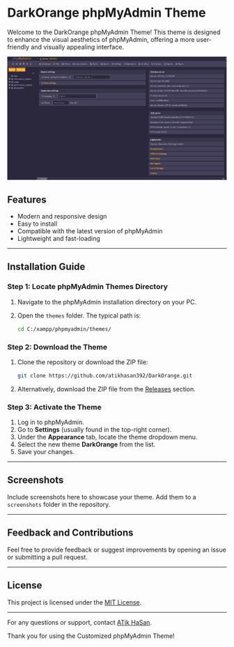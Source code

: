 # DarkOrange phpMyAdmin Theme

Welcome to the DarkOrange phpMyAdmin Theme! This theme is designed to enhance the visual aesthetics of phpMyAdmin, offering a more user-friendly and visually appealing interface.

![Theme Screenshot](screen.png)

## Features

- Modern and responsive design
- Easy to install
- Compatible with the latest version of phpMyAdmin
- Lightweight and fast-loading

---

## Installation Guide

### Step 1: Locate phpMyAdmin Themes Directory

1. Navigate to the phpMyAdmin installation directory on your PC.
2. Open the `themes` folder. The typical path is:

   ```bash
   cd C:/xampp/phpmyadmin/themes/
   ```

### Step 2: Download the Theme

1. Clone the repository or download the ZIP file:

   ```bash
   git clone https://github.com/atikhasan392/DarkOrange.git
   ```

2. Alternatively, download the ZIP file from the [Releases](https://github.com/atikhasan392/DarkOrange) section.

### Step 3: Activate the Theme

1. Log in to phpMyAdmin.
2. Go to **Settings** (usually found in the top-right corner).
3. Under the **Appearance** tab, locate the theme dropdown menu.
4. Select the new theme **DarkOrange** from the list.
5. Save your changes.

---

## Screenshots

Include screenshots here to showcase your theme. Add them to a `screenshots` folder in the repository.

---

## Feedback and Contributions

Feel free to provide feedback or suggest improvements by opening an issue or submitting a pull request.

---

## License

This project is licensed under the [MIT License](LICENSE).

---

For any questions or support, contact [ATik HaSan](https://atikhasan.com/).

Thank you for using the Customized phpMyAdmin Theme!
